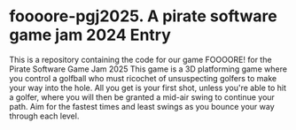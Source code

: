 # foooore-pgj2025. A pirate software game jam 2024 Entry
This is a repository containing the code for our game FOOOORE! for the Pirate Software Game Jam 2025
This game is a 3D platforming game where you control a golfball who must ricochet of unsuspecting golfers to make your way into the hole. All you get is your first shot, unless you're able to hit a golfer, where you will then be granted a mid-air swing to continue your path. Aim for the fastest times and least swings as you bounce your way through each level. 
